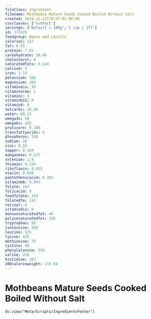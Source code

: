 ```yaml
---
fileClass: Ingredient
filename: Mothbeans Mature Seeds Cooked Boiled Without Salt
created: 2024-12-21T19:27:02-06:00
cssclasses: ['nutFact']
servings: ['Default | 100g','1 cup | 177']
id: 172426
foodgroup: Beans and Lentils
calories: 117
fat: 0.55
protein: 7.81
carbohydrate: 20.96
cholesterol: 0
saturatedfats: 0.124
calcium: 3
iron: 3.14
potassium: 304
magnesium: 104
vitaminaiu: 10
vitaminarae: 1
vitaminc: 1
vitaminb12: 0
vitamind: 0
netcarbs: 20.96
water: 69.23
omega3s: 90
omega6s: 165
pralscore: 0.188
transfattyacids: 0
phosphorus: 150
sodium: 10
zinc: 0.59
copper: 0.164
manganese: 0.527
selenium: 2.8
thiamin: 0.124
riboflavin: 0.023
niacin: 0.668
pantothenicacid: 0.391
vitaminb6: 0.093
folate: 143
folicacid: 0
foodfolate: 143
folatedfe: 143
retinol: 0
vitamindiu: 0
monounsaturatedfat: 44
polyunsaturatedfat: 256
tryptophan: 50
isoleucine: 388
leucine: 525
lysine: 425
methionine: 75
cystine: 40
phenylalanine: 350
valine: 250
histidine: 263
200calorieweight: 170.94
---
```


# Mothbeans Mature Seeds Cooked Boiled Without Salt

```dataviewjs
dv.view("Meta/Scripts/IngredientsFooter")
```